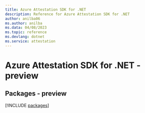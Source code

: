 ```yaml
---
title: Azure Attestation SDK for .NET
description: Reference for Azure Attestation SDK for .NET
author: anilba06
ms.author: anilba
ms.data: 04/08/2023
ms.topic: reference
ms.devlang: dotnet
ms.service: attestation
---
```

# Azure Attestation SDK for .NET - preview
## Packages - preview
[!INCLUDE [packages](attestation-index.md)]